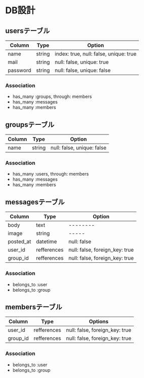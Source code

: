 # DB設計

## usersテーブル
|Column|Type|Option|
|------|----|------|
|name|string|index: true, null: false, unique: true|
|mail|string|null: false, unique: true|
|password|string|null: false, unique: false|

### Association
- has_many :groups, through: members
- has_many :messages
- has_many :members

## groupsテーブル
|Column|Type|Option|
|------|----|------|
|name|string|null: false, unique: false|

### Association
- has_many :users, through: members
- has_many :messages
- has_many :members

## messagesテーブル
|Column|Type|Option|
|------|----|------|
|body|text|--------|
|image|string|-----|
|posted_at|datetime|null: false|
|user_id|refferences|null: false, foreign_key: true|
|group_id|refferences|null: false, foreign_key: true|

### Association
- belongs_to :user
- belongs_to :group

## membersテーブル

|Column|Type|Options|
|------|----|-------|
|user_id|refferences|null: false, foreign_key: true|
|group_id|refferences|null: false, foreign_key: true|

### Association
- belongs_to :user
- belongs_to :group
